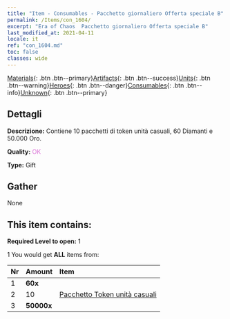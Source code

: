 ```yaml
---
title: "Item - Consumables - Pacchetto giornaliero Offerta speciale B"
permalink: /Items/con_1604/
excerpt: "Era of Chaos  Pacchetto giornaliero Offerta speciale B"
last_modified_at: 2021-04-11
locale: it
ref: "con_1604.md"
toc: false
classes: wide
---
```

 [Materials](/it/Items/){: .btn .btn--primary}[Artifacts](/it/Items/Artifacts/){: .btn .btn--success}[Units](/it/Items/Units/){: .btn .btn--warning}[Heroes](/it/Items/Heroes/){: .btn .btn--danger}[Consumables](/it/Items/Consumables/){: .btn .btn--info}[Unknown](/it/Items/Unknown/){: .btn .btn--primary}

## Dettagli
 **Descrizione:** Contiene 10 pacchetti di token unità casuali, 60 Diamanti e 50.000 Oro.

 **Quality:** <span style="color: #DA70D6">OK</span>

 **Type:** Gift

## Gather

  None

## This item contains:

 **Required Level to open:** 1

 1 You would get **ALL** items  from:

  | Nr | Amount |     Item    |
  |:---|:-------|:------------|
  | 1 |  **60x** | <i class="fas fa-gem"/> |  | 
  | 2 | 10 | [Pacchetto Token unità casuali](/it/Items/con_1606/) | 
  | 3 |  **50000x** | <i class="fas fa-coins"/> |  | 

